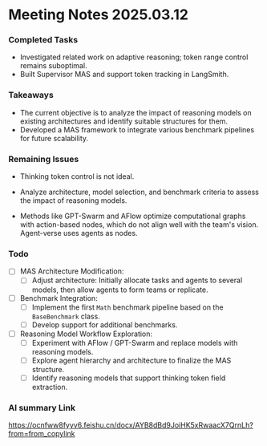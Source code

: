 # Meeting Notes 2025.03.12

### Completed Tasks

- Investigated related work on adaptive reasoning; token range control remains suboptimal.
- Built Supervisor MAS and support token tracking in LangSmith.

### Takeaways

- The current objective is to analyze the impact of reasoning models on existing architectures and identify suitable structures for them.
- Developed a MAS framework to integrate various benchmark pipelines for future scalability.

### Remaining Issues

- Thinking token control is not ideal.

- Analyze architecture, model selection, and benchmark criteria to assess the impact of reasoning models.
- Methods like GPT-Swarm and AFlow optimize computational graphs with action-based nodes, which do not align well with the team's vision. Agent-verse uses agents as nodes.

### Todo

- [ ] MAS Architecture Modification:
  - [ ] Adjust architecture: Initially allocate tasks and agents to several models, then allow agents to form teams or replicate.
- [ ] Benchmark Integration:
  - [ ] Implement the first `Math` benchmark pipeline based on the `BaseBenchmark` class.
  - [ ] Develop support for additional benchmarks.
- [ ] Reasoning Model Workflow Exploration:
  - [ ] Experiment with AFlow / GPT-Swarm and replace models with reasoning models.
  - [ ] Explore agent hierarchy and architecture to finalize the MAS structure.
  - [ ] Identify reasoning models that support thinking token field extraction.

### AI summary Link

https://ocnfww8fyyv6.feishu.cn/docx/AYB8dBd9JoiHK5xRwaacX7QrnLh?from=from_copylink